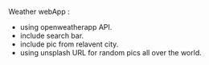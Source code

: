 Weather webApp :

- using openweatherapp API. 
- include search bar.
- include pic from relavent city.
- using unsplash URL for random pics all over the world.
